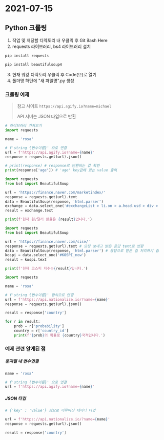 # 2021-07-15



## Python 크롤링



1. 작업 및 저장할 디렉토리 내 우클릭 후 Git Bash Here
2. requests 라이브러리, bs4 라이브러리 설치

```bash
pip install requests

pip install beautifulsoup4
```

3. 현재 워킹 디렉토리 우클릭 후 Code(으)로 열기
4. 폴더명 하단에 "새 파일명".py 생성



### 크롤링 예제

>  참고 사이트 `https://api.agify.io?name=michael`
>
>  API 서버는 JSON 타입으로 반환

```python
# 라이브러리 가져오기
import requests

name = 'rosa'

# f'string {변수이름}' 으로 연결
url = f'https://api.agify.io?name={name}'
response = requests.get(url).json()

# print(response) # response로 반환되는 값 확인
print(response['age']) # 'age' key값에 있는 value 출력

```



```python
import requests
from bs4 import BeautifulSoup

url = 'https://finance.naver.com/marketindex/'
response = requests.get(url).text
data = BeautifulSoup(response, 'html.parser')
exchange = data.select_one('#exchangeList > li.on > a.head.usd > div > span.value')
result = exchange.text

print(f'현재 원/달러 환율은 {result}입니다.')

```



```python
import requests
from bs4 import BeautifulSoup

url = 'https://finance.naver.com/sise/'
response = requests.get(url).text # 요청 보내고 받은 응답 text로 변환
data = BeautifulSoup(response, 'html.parser') # 응답으로 받은 걸 처리하기 쉽게 가공(parsing)
kospi = data.select_one('#KOSPI_now')
result = kospi.text

print(f'현재 코스피 지수는{result}입니다.')
```



```python
import requests

name = 'rosa'

# f'string {변수이름}' 형식으로 연결
url = f'https://api.nationalize.io/?name={name}'
response = requests.get(url).json()

result = response['country']

for r in result:
    prob = r['probability']
    country = r['country_id']
    print(f'{prob}의 확률로 {country}국적입니다.')
```



### 예제 관련 알게된 점



##### 문자열 내 변수연결

```python
name = 'rosa'

# f'string {변수이름}' 으로 연결
url = f'https://api.agify.io?name={name}'
```

 

##### JSON 타입

```python
# {'key' : 'value'} 쌍으로 이루어진 데이터 타입

url = f'https://api.nationalize.io/?name={name}'
response = requests.get(url).json()

result = response['country']
```

